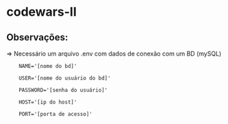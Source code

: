 # codewars-II

## Observações:
=> Necessário um arquivo .env com dados de conexão com um BD (mySQL)

        NAME='[nome do bd]'
        
        USER='[nome do usuário do bd]'
        
        PASSWORD='[senha do usuário]'
        
        HOST='[ip do host]'
        
        PORT='[porta de acesso]'



